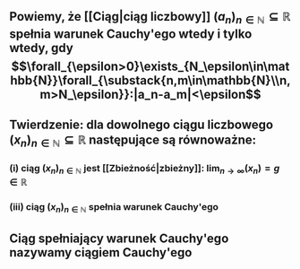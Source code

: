 ## Powiemy, że [[Ciąg|ciąg liczbowy]] $(a_n)_{n\in\mathbb{N}} \subseteq\mathbb{R}$ spełnia **warunek Cauchy'ego** wtedy i tylko wtedy, gdy $$\forall_{\epsilon>0}\exists_{N_\epsilon\in\mathbb{N}}\forall_{\substack{n,m\in\mathbb{N}\\n,m>N_\epsilon}}:|a_n-a_m|<\epsilon$$
## **Twierdzenie**: dla dowolnego ciągu liczbowego $(x_n)_{n\in\mathbb{N}}\subseteq{\mathbb{R}}$ następujące są równoważne:
### (i) ciąg $(x_n)_{n\in\mathbb{N}}$ jest [[Zbieżność|zbieżny]]: $\lim_{n\to\infty}(x_n)=g\in\mathbb{R}$
### (iii) ciąg $(x_n)_{n\in\mathbb{N}}$ spełnia warunek Cauchy'ego
## Ciąg spełniający warunek Cauchy'ego nazywamy **ciągiem Cauchy'ego**